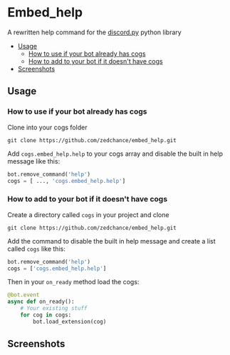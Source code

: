 # Embed_help

A rewritten help command for the [discord.py](https://discordpy.readthedocs.io/en/latest/) python library

* [Usage](#usage)
  * [How to use if your bot already has cogs](#how-to-use-if-your-bot-already-has-cogs)
  * [How to add to your bot if it doesn't have cogs](#how-to-add-to-your-bot-if-it-doesnt-have-cogs)
* [Screenshots](#screenshots)

## Usage

### How to use if your bot already has cogs
Clone into your cogs folder
```
git clone https://github.com/zedchance/embed_help.git
```

Add `cogs.embed_help.help` to your cogs array and disable the built in help message like this:
```py
bot.remove_command('help')
cogs = [ ..., 'cogs.embed_help.help']
```

### How to add to your bot if it doesn't have cogs
Create a directory called `cogs` in your project and clone
```
git clone https://github.com/zedchance/embed_help.git
```

Add the command to disable the built in help message and create a list called `cogs` like this:
```py
bot.remove_command('help')
cogs = ['cogs.embed_help.help']
```

Then in your `on_ready` method load the cogs:
```py
@bot.event
async def on_ready():
    # Your existing stuff
    for cog in cogs:
        bot.load_extension(cog)
```

## Screenshots

